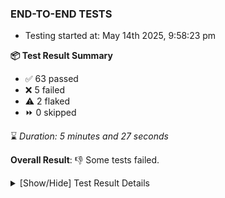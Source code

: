 ### END-TO-END TESTS

- Testing started at: May 14th 2025, 9:58:23 pm

**📦 Test Result Summary**

- ✅ 63 passed
- ❌ 5 failed
- ⚠️ 2 flaked
- ⏩ 0 skipped

⌛ _Duration: 5 minutes and 27 seconds_

**Overall Result**: 👎 Some tests failed.



<details>
    <summary>[Show/Hide] Test Result Details</summary>
    <div markdown="1">

| Test | Browser | Test Case | Tags | Result |
| :---: | :---: | :--- | :---: | :---: |
| 1 | chromium-meshery-provider | Verify that UI components are displayed |  | ❌ |
| 2 | chromium-meshery-provider | Add a cluster connection by uploading kubeconfig file | unstable | ⚠️ |
| 3 | chromium-meshery-provider | Transition to disconnected state and then back to connected state | unstable | ⚠️ |
| 4 | chromium-meshery-provider | Transition to ignored state and then back to connected state | unstable | ⚠️ |
| 5 | chromium-meshery-provider | Transition to not found state and then back to connected state | unstable | ⚠️ |
| 6 | chromium-meshery-provider | Delete Kubernetes cluster connections | unstable | ⚠️ |
| 7 | chromium-meshery-provider | Configure Existing Istio adapter through Mesh Adapter URL from Management page | unstable | ⚠️ |
| 8 | chromium-meshery-provider | Import a Model via CSV Import |  | ❌ |
| 9 | chromium-meshery-provider | Connect to Meshery Istio Adapter and configure it |  | ❌ |
| 10 | chromium-local-provider | Verify that UI components are displayed |  | ❌ |
| 11 | chromium-local-provider | Add a cluster connection by uploading kubeconfig file | unstable | ⚠️ |
| 12 | chromium-local-provider | Transition to disconnected state and then back to connected state | unstable | ⚠️ |
| 13 | chromium-local-provider | Transition to ignored state and then back to connected state | unstable | ⚠️ |
| 14 | chromium-local-provider | Transition to not found state and then back to connected state | unstable | ⚠️ |
| 15 | chromium-local-provider | Delete Kubernetes cluster connections | unstable | ⚠️ |
| 16 | chromium-local-provider | Configure Existing Istio adapter through Mesh Adapter URL from Management page | unstable | ⚠️ |
| 17 | chromium-local-provider | Connect to Meshery Istio Adapter and configure it |  | ❌ |

</div>
</details>


<!-- To see the full report, please visit our CI/CD pipeline with reporter. -->